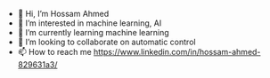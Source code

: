 - 👋 Hi, I’m Hossam Ahmed
- 👀 I’m interested in machine learning, AI
- 🌱 I’m currently learning machine learning
- 💞️ I’m looking to collaborate on automatic control
- 📫 How to reach me https://www.linkedin.com/in/hossam-ahmed-829631a3/

<!---
Hossam-A/Hossam-A is a ✨ special ✨ repository because its `README.md` (this file) appears on your GitHub profile.
You can click the Preview link to take a look at your changes.
--->
